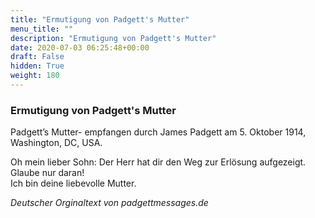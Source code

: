 ```yaml
---
title: "Ermutigung von Padgett's Mutter"
menu_title: ""
description: "Ermutigung von Padgett's Mutter"
date: 2020-07-03 06:25:48+00:00
draft: False
hidden: True
weight: 180
---
```

### Ermutigung von Padgett's Mutter

Padgett’s Mutter- empfangen durch James Padgett am 5. Oktober 1914, Washington, DC, USA.

Oh mein lieber Sohn: Der Herr hat dir den Weg zur Erlösung aufgezeigt. Glaube nur daran!  
Ich bin deine liebevolle Mutter.

*Deutscher Orginaltext von padgettmessages.de*
